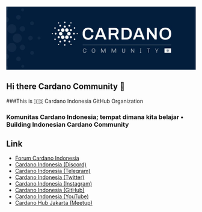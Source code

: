 ![Cardano Community Banner](https://github.com/cardano-indonesia/.github/blob/main/assets/cardanoCommunityBanner.jpeg)

## Hi there Cardano Community 👋
###This is 🇮🇩 Cardano Indonesia GitHub Organization 
### Komunitas Cardano Indonesia; tempat dimana kita belajar • Building Indonesian Cardano Community

## Link

- [Forum Cardano Indonesia](https://forum.cardano.org/c/bahasa-indonesia/)
- [Cardano Indonesia (Discord)](https://discord.gg/KnXFJftmfn)
- [Cardano Indonesia (Telegram)](https://t.me/Cardano_Indonesia)
- [Cardano Indonesia (Twitter)](https://twitter.com/Cardano_ID)
- [Cardano Indonesia (Instagram)](https://www.instagram.com/cardanoindonesia/)
- [Cardano Indonesia (GitHub)](https://github.com/cardano-indonesia)
- [Cardano Indonesia (YouTube)](https://www.youtube.com/channel/UCskq7Po4Hkyvlv7dAcFuY8g)
- [Cardano Hub Jakarta (Meetup)](https://www.meetup.com/Cardano-Blockchain-Jakarta/)

<!--

**Here are some ideas to get you started:**

🙋‍♀️ A short introduction - what is your organization all about?
🌈 Contribution guidelines - how can the community get involved?
👩‍💻 Useful resources - where can the community find your docs? Is there anything else the community should know?
🍿 Fun facts - what does your team eat for breakfast?
🧙 Remember, you can do mighty things with the power of [Markdown](https://docs.github.com/github/writing-on-github/getting-started-with-writing-and-formatting-on-github/basic-writing-and-formatting-syntax)
-->

